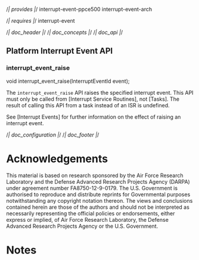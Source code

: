 /*| provides |*/
interrupt-event-ppce500
interrupt-event-arch

/*| requires |*/
interrupt-event

/*| doc_header |*/
/*| doc_concepts |*/
/*| doc_api |*/
## Platform Interrupt Event API

### <span class="api">interrupt_event_raise</span>

<div class="codebox">void interrupt_event_raise(InterruptEventId event);</div>

The `interrupt_event_raise` API raises the specified interrupt event.
This API must only be called from [Interrupt Service Routines], not [Tasks].
The result of calling this API from a task instead of an ISR is undefined.

See [Interrupt Events] for further information on the effect of raising an interrupt event.

/*| doc_configuration |*/
/*| doc_footer |*/
# Acknowledgements

This material is based on research sponsored by the Air Force Research Laboratory and the Defense Advanced Research Projects Agency (DARPA) under agreement number FA8750-12-9-0179.
The U.S. Government is authorised to reproduce and distribute reprints for Governmental purposes notwithstanding any copyright notation thereon.
The views and conclusions contained herein are those of the authors and should not be interpreted as necessarily representing the official policies or endorsements, either express or implied, of Air Force Research Laboratory, the Defense Advanced Research Projects Agency or the U.S. Government.

# Notes
